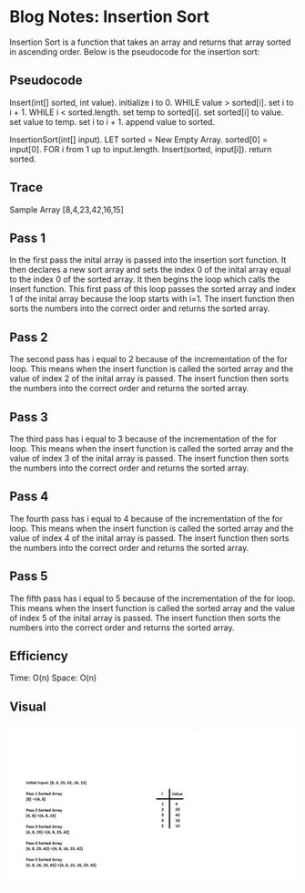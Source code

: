 # Blog Notes: Insertion Sort

Insertion Sort is a function that takes an array and returns that array sorted in ascending order. Below is the pseudocode for the insertion sort:

## Pseudocode
Insert(int[] sorted, int value).
  initialize i to 0.
  WHILE value > sorted[i].
    set i to i + 1.
  WHILE i < sorted.length.
    set temp to sorted[i].
    set sorted[i] to value.
    set value to temp.
    set i to i + 1.
  append value to sorted.

InsertionSort(int[] input).
  LET sorted = New Empty Array.
  sorted[0] = input[0].
  FOR i from 1 up to input.length.
    Insert(sorted, input[i]).
  return sorted.

## Trace
Sample Array [8,4,23,42,16,15]

## Pass 1

In the first pass the inital array is passed into the insertion sort function. It then declares a new sort array and sets the index 0 of the inital array equal to the index 0 of the sorted array. It then begins the loop which calls the insert function. This first pass of this loop passes the sorted array and index 1 of the inital array because the loop starts with i=1. The insert function then sorts the numbers into the correct order and returns the sorted array.

## Pass 2

The second pass has i equal to 2 because of the incrementation of the for loop. This means when the insert function is called the sorted array and the value of index 2 of the inital array is passed. The insert function then sorts the numbers into the correct order and returns the sorted array.

## Pass 3

The third pass has i equal to 3 because of the incrementation of the for loop. This means when the insert function is called the sorted array and the value of index 3 of the inital array is passed. The insert function then sorts the numbers into the correct order and returns the sorted array.

## Pass 4

The fourth pass has i equal to 4 because of the incrementation of the for loop. This means when the insert function is called the sorted array and the value of index 4 of the inital array is passed. The insert function then sorts the numbers into the correct order and returns the sorted array.

## Pass 5

The fifth pass has i equal to 5 because of the incrementation of the for loop. This means when the insert function is called the sorted array and the value of index 5 of the inital array is passed. The insert function then sorts the numbers into the correct order and returns the sorted array.

## Efficiency
Time: O(n)
Space: O(n)

## Visual
![Image](CC26.jpg)

